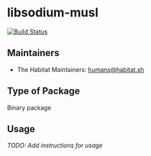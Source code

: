 # libsodium-musl

[![Build Status](https://dev.azure.com/chefcorp-partnerengineering/Chef%20Base%20Plans/_apis/build/status/chef-base-plans.libsodium-musl?branchName=master)](https://dev.azure.com/chefcorp-partnerengineering/Chef%20Base%20Plans/_build/latest?definitionId=167&branchName=master)

## Maintainers

* The Habitat Maintainers: <humans@habitat.sh>

## Type of Package

Binary package

## Usage

*TODO: Add instructions for usage*
